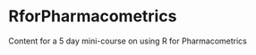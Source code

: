 RforPharmacometrics
===================

Content for a 5 day mini-course on using R for Pharmacometrics
